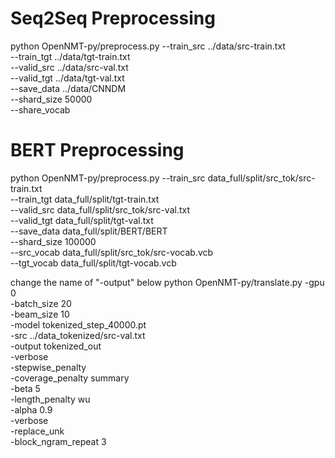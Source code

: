 # Seq2Seq Preprocessing
python OpenNMT-py/preprocess.py --train_src ../data/src-train.txt \
                     --train_tgt ../data/tgt-train.txt \
                     --valid_src ../data/src-val.txt \
                     --valid_tgt ../data/tgt-val.txt \
                     --save_data ../data/CNNDM \
                     --shard_size 50000 \
                     --share_vocab

# BERT Preprocessing
python OpenNMT-py/preprocess.py --train_src data_full/split/src_tok/src-train.txt \
                     --train_tgt data_full/split/tgt-train.txt \
                     --valid_src data_full/split/src_tok/src-val.txt \
                     --valid_tgt data_full/split/tgt-val.txt \
                     --save_data data_full/split/BERT/BERT \
                     --shard_size 100000 \
                     --src_vocab data_full/split/src_tok/src-vocab.vcb \
                     --tgt_vocab data_full/split/tgt-vocab.vcb


change the name of "-output" below
python OpenNMT-py/translate.py -gpu 0 \
                    -batch_size 20 \
                    -beam_size 10 \
                    -model tokenized_step_40000.pt \
                    -src ../data_tokenized/src-val.txt \
                    -output tokenized_out \
                    -verbose \
                    -stepwise_penalty \
                    -coverage_penalty summary \
                    -beta 5 \
                    -length_penalty wu \
                    -alpha 0.9 \
                    -verbose \
                    -replace_unk \
                    -block_ngram_repeat 3
